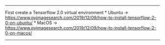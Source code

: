 ***
First create a Tensorflow 2.0 virtual environment 
    * Ubuntu -> https://www.pyimagesearch.com/2019/12/09/how-to-install-tensorflow-2-0-on-ubuntu/
    * MacOS -> https://www.pyimagesearch.com/2019/12/09/how-to-install-tensorflow-2-0-on-macos/
    
***
